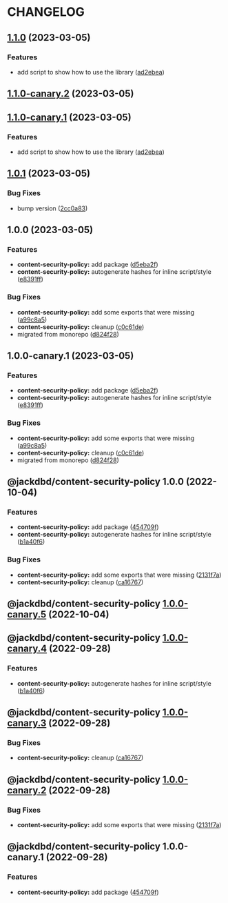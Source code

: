 # CHANGELOG

## [1.1.0](https://github.com/jackdbd/content-security-policy/compare/v1.0.1...v1.1.0) (2023-03-05)


### Features

* add script to show how to use the library ([ad2ebea](https://github.com/jackdbd/content-security-policy/commit/ad2ebea41c43b4ca31132daa84e67eeeb1c9b2fb))

## [1.1.0-canary.2](https://github.com/jackdbd/content-security-policy/compare/v1.1.0-canary.1...v1.1.0-canary.2) (2023-03-05)

## [1.1.0-canary.1](https://github.com/jackdbd/content-security-policy/compare/v1.0.1...v1.1.0-canary.1) (2023-03-05)


### Features

* add script to show how to use the library ([ad2ebea](https://github.com/jackdbd/content-security-policy/commit/ad2ebea41c43b4ca31132daa84e67eeeb1c9b2fb))

## [1.0.1](https://github.com/jackdbd/content-security-policy/compare/v1.0.0...v1.0.1) (2023-03-05)


### Bug Fixes

* bump version ([2cc0a83](https://github.com/jackdbd/content-security-policy/commit/2cc0a831a27f8152a21a9d3409e954e0477bb2b7))

## 1.0.0 (2023-03-05)


### Features

* **content-security-policy:** add package ([d5eba2f](https://github.com/jackdbd/content-security-policy/commit/d5eba2f7c76bf39517f19e30bc9d465c2bc9210b))
* **content-security-policy:** autogenerate hashes for inline script/style ([e8391ff](https://github.com/jackdbd/content-security-policy/commit/e8391ff617b0a266164d61e0ad4bcb7f2cc4f5fc))


### Bug Fixes

* **content-security-policy:** add some exports that were missing ([a99c8a5](https://github.com/jackdbd/content-security-policy/commit/a99c8a518804f09da3257bf4e48a1fdac7d562ad))
* **content-security-policy:** cleanup ([c0c61de](https://github.com/jackdbd/content-security-policy/commit/c0c61deaf72e86ccb7e095e218ee4aa309efe580))
* migrated from monorepo ([d824f28](https://github.com/jackdbd/content-security-policy/commit/d824f2864aac769bba75d7220c780938c1d61570))

## 1.0.0-canary.1 (2023-03-05)


### Features

* **content-security-policy:** add package ([d5eba2f](https://github.com/jackdbd/content-security-policy/commit/d5eba2f7c76bf39517f19e30bc9d465c2bc9210b))
* **content-security-policy:** autogenerate hashes for inline script/style ([e8391ff](https://github.com/jackdbd/content-security-policy/commit/e8391ff617b0a266164d61e0ad4bcb7f2cc4f5fc))


### Bug Fixes

* **content-security-policy:** add some exports that were missing ([a99c8a5](https://github.com/jackdbd/content-security-policy/commit/a99c8a518804f09da3257bf4e48a1fdac7d562ad))
* **content-security-policy:** cleanup ([c0c61de](https://github.com/jackdbd/content-security-policy/commit/c0c61deaf72e86ccb7e095e218ee4aa309efe580))
* migrated from monorepo ([d824f28](https://github.com/jackdbd/content-security-policy/commit/d824f2864aac769bba75d7220c780938c1d61570))

## @jackdbd/content-security-policy 1.0.0 (2022-10-04)


### Features

* **content-security-policy:** add package ([454709f](https://github.com/jackdbd/calderone/commit/454709f7e84b1ee7c1880c5c7a25b4baff1ac199))
* **content-security-policy:** autogenerate hashes for inline script/style ([b1a40f6](https://github.com/jackdbd/calderone/commit/b1a40f630250d5d3d18bc2171d0875c357fe33e2))


### Bug Fixes

* **content-security-policy:** add some exports that were missing ([2131f7a](https://github.com/jackdbd/calderone/commit/2131f7a21540b1b9c2ac319b1d0a5dac3c297982))
* **content-security-policy:** cleanup ([ca16767](https://github.com/jackdbd/calderone/commit/ca167677885855f0612175efcf2ee6edf7372d1e))

## @jackdbd/content-security-policy [1.0.0-canary.5](https://github.com/jackdbd/calderone/compare/@jackdbd/content-security-policy@1.0.0-canary.4...@jackdbd/content-security-policy@1.0.0-canary.5) (2022-10-04)

## @jackdbd/content-security-policy [1.0.0-canary.4](https://github.com/jackdbd/calderone/compare/@jackdbd/content-security-policy@1.0.0-canary.3...@jackdbd/content-security-policy@1.0.0-canary.4) (2022-09-28)


### Features

* **content-security-policy:** autogenerate hashes for inline script/style ([b1a40f6](https://github.com/jackdbd/calderone/commit/b1a40f630250d5d3d18bc2171d0875c357fe33e2))

## @jackdbd/content-security-policy [1.0.0-canary.3](https://github.com/jackdbd/calderone/compare/@jackdbd/content-security-policy@1.0.0-canary.2...@jackdbd/content-security-policy@1.0.0-canary.3) (2022-09-28)


### Bug Fixes

* **content-security-policy:** cleanup ([ca16767](https://github.com/jackdbd/calderone/commit/ca167677885855f0612175efcf2ee6edf7372d1e))

## @jackdbd/content-security-policy [1.0.0-canary.2](https://github.com/jackdbd/calderone/compare/@jackdbd/content-security-policy@1.0.0-canary.1...@jackdbd/content-security-policy@1.0.0-canary.2) (2022-09-28)


### Bug Fixes

* **content-security-policy:** add some exports that were missing ([2131f7a](https://github.com/jackdbd/calderone/commit/2131f7a21540b1b9c2ac319b1d0a5dac3c297982))

## @jackdbd/content-security-policy 1.0.0-canary.1 (2022-09-28)


### Features

* **content-security-policy:** add package ([454709f](https://github.com/jackdbd/calderone/commit/454709f7e84b1ee7c1880c5c7a25b4baff1ac199))
